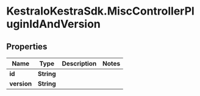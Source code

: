 # KestraIoKestraSdk.MiscControllerPluginIdAndVersion

## Properties

Name | Type | Description | Notes
------------ | ------------- | ------------- | -------------
**id** | **String** |  | 
**version** | **String** |  | 


